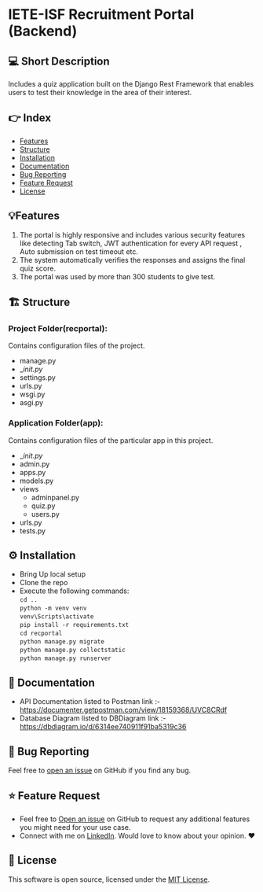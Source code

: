 # IETE-ISF Recruitment Portal (Backend)

## 💻 Short Description

Includes a quiz application built on the Django Rest Framework that enables users to test their knowledge in the area of their interest. 

## 👉 Index

- [Features](#features)
- [Structure](#structure)
- [Installation](#installation)
- [Documentation](#documentation)
- [Bug Reporting](#bug)
- [Feature Request](#feature-request)
- [License](#license)

<a id="features"></a>

## 💡Features
1) The portal is highly responsive and includes various security features like detecting Tab switch, JWT authentication for every API request , Auto submission on    test timeout etc.
2) The system automatically verifies the responses and assigns the final quiz score.
3) The portal was used by more than 300 students to give test.
 
 <a id="structure"></a>
 
 ## 🏗️ Structure
 
 ### Project Folder(recportal): 
 
 Contains configuration files of the project.
 
* manage.py
*  __init.py_
*  settings.py
*  urls.py
*  wsgi.py
*  asgi.py

### Application Folder(app): 
 
 Contains configuration files of the particular app in this project.
 
*  __init.py_
*  admin.py
*  apps.py
*  models.py
*  views
   - adminpanel.py
   - quiz.py
   - users.py
*  urls.py
*  tests.py

<a id="installation"></a>

## ⚙️ Installation

- Bring Up local setup
- Clone the repo
- Execute the following commands:  
    `cd ..`  
    `python -m venv venv`  
    `venv\Scripts\activate`    
    `pip install -r requirements.txt`  
    `cd recportal`   
    `python manage.py migrate`   
    `python manage.py collectstatic`  
    `python manage.py runserver`  

<a id="documentation"></a>

## 📄 Documentation
- API Documentation listed to Postman link :- https://documenter.getpostman.com/view/18159368/UVC8CRdf
- Database Diagram listed to DBDiagram link :- https://dbdiagram.io/d/6314ee740911f91ba5319c36

<a id="bug"></a>

## 🐛 Bug Reporting

Feel free to [open an issue](https://github.com/karthiksbh/RecPortal/issues) on GitHub if you find any bug.

<a id="feature-request"></a>

## ⭐ Feature Request

- Feel free to [Open an issue](https://github.com/karthiksbh/RecPortal/issues) on GitHub to request any additional features you might need for your use case.
- Connect with me on [LinkedIn](https://www.linkedin.com/in/karthik-srinivas-bhallamudi-b5b535203/). Would love to know about your opinion. ❤️

<a id="license"></a>

## 📜 License

This software is open source, licensed under the [MIT License](https://github.com/karthiksbh/RecPortal/LICENSE).


